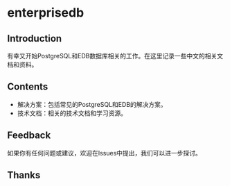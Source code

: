 # enterprisedb
## Introduction
有幸又开始PostgreSQL和EDB数据库相关的工作。在这里记录一些中文的相关文档和资料。
## Contents
- 解决方案：包括常见的PostgreSQL和EDB的解决方案。
- 技术文档：相关的技术文档和学习资源。
## Feedback
如果你有任何问题或建议，欢迎在Issues中提出，我们可以进一步探讨。

## Thanks

